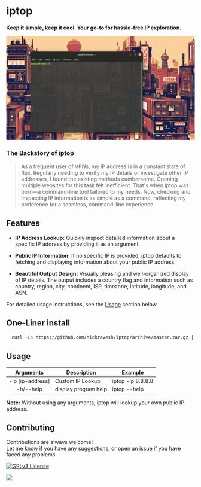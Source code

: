 # iptop

**Keep it simple, keep it cool. Your go-to for hassle-free IP exploration.**

![iptopGif](https://github.com/nickravesh/iptop/blob/master/assets/demo.gif)

### The Backstory of iptop

> As a frequent user of VPNs, my IP address is in a constant state of flux. Regularly needing to verify my IP details or investigate other IP addresses, I found the existing methods cumbersome. Opening multiple websites for this task felt inefficient. That's when iptop was born—a command-line tool tailored to my needs. Now, checking and inspecting IP information is as simple as a command, reflecting my preference for a seamless, command-line experience.

## Features

- **IP Address Lookup:** Quickly inspect detailed information about a specific IP address by providing it as an argument.

- **Public IP Information:** If no specific IP is provided, iptop defaults to fetching and displaying information about your public IP address.

- **Beautiful Output Design:** Visually pleasing and well-organized display of IP details. The output includes a country flag and information such as country, region, city, continent, ISP, timezone, latitude, longitude, and ASN.

For detailed usage instructions, see the [Usage](#usage) section below.

## One-Liner install

```bash
  curl -Ls https://github.com/nickravesh/iptop/archive/master.tar.gz | tar -xz && cd iptop-master && bash install.sh
```

## Usage
| **Arguments** | **Description** | **Example** |
|:----------------:|-----------------|-------------|
| -ip [ip-address] | Custom IP Lookup | iptop -ip 8.8.8.8 |
| -h/--help | display program help | iptop --help |

**Note:** Without using any arguments, iptop will lookup your own public IP address.

## Contributing	

Contributions are always welcome!  
Let me know if you have any suggestions, or open an issue if you have faced any problems.

[![GPLv3 License](https://img.shields.io/badge/License-GPL%20v3-blue.svg)](https://opensource.org/licenses/)

[![](https://visitcount.itsvg.in/api?id=iptop&label=Repository%20Views&icon=0&pretty=true)](https://visitcount.itsvg.in)